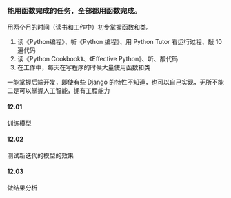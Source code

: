 
### 能用函数完成的任务，全部都用函数完成。  

用两个月的时间（读书和工作中）初步掌握函数和类。  

1. 读《Python编程》、听《Python 编程》、用 Python Tutor 看运行过程、敲 10 遍代码
2. 读《Python Cookbook》、《Effective Python》、听、敲代码  
3. 在工作中，每天在写程序的时候大量使用函数和类  

一能掌握后端开发，即使有些 Django 的特性不知道，也可以自己实现，无所不能  
二是可以掌握人工智能，拥有工程能力  


#### 12.01  

训练模型  


#### 12.02  

测试新迭代的模型的效果  


#### 12.03 

做结果分析  




